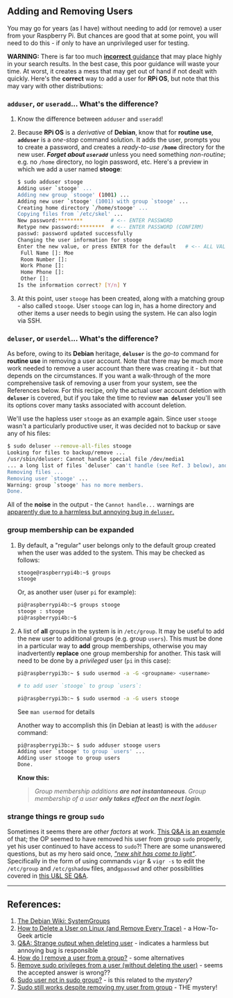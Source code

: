 ## Adding and Removing Users

You may go for years (as I have) without needing to add (or remove) a user from your Raspberry Pi. But chances are good that at some point, you will need to do this - if only to have an unprivileged user for testing. 

**WARNING:** There is far too much [**incorrect** guidance](https://www.tecmint.com/add-users-in-linux/) that may place highly in your search results. In the best case, this poor guidance will waste your time. At worst, it creates a mess that may get out of hand if not dealt with quickly. Here's the **correct** way to add a user for **RPi OS**, but note that this may vary with other distributions:

### `adduser`, or `useradd`... What's the difference?

1. Know the difference between `adduser` and `useradd`! 
2. Because **RPi OS** is a *derivative* of **Debian**, know that for **routine use**,  **`adduser`** is a *one-stop* command solution. It adds the user, prompts you to create a password, and creates a *ready-to-use* **`/home`** directory for the new user. ***Forget about `useradd`*** unless you need something *non-routine*; e.g. no `/home` directory, no login password, etc. Here's a preview in which we add a user named **stooge**: 

   ```bash
   $ sudo adduser stooge
   Adding user `stooge' ...
   Adding new group `stooge' (1001) ...
   Adding new user `stooge' (1001) with group `stooge' ...
   Creating home directory `/home/stooge' ...
   Copying files from `/etc/skel' ...
   New password:********         # <-- ENTER PASSWORD
   Retype new password:********  # <-- ENTER PASSWORD (CONFIRM)
   passwd: password updated successfully
   Changing the user information for stooge
   Enter the new value, or press ENTER for the default   # <-- ALL VALUES BELOW ARE OPTIONAL
   	Full Name []: Moe
   	Room Number []:
   	Work Phone []:
   	Home Phone []:
   	Other []:
   Is the information correct? [Y/n] Y
   ```

3. At this point, user `stooge` has been created, along with a matching group - also called `stooge`. User `stooge` can log in, has a home directory and other items a user needs to begin using the system. He can also login via SSH. 

### `deluser`, or `userdel`... What's the difference?  

As before, owing to its **Debian** heritage, **`deluser`** is the *go-to* command for **routine use** in removing a user account. Note that there may be much more work needed to remove a user account than there was creating it - but that depends on the circumstances. If you want a walk-through of the more comprehensive task of removing a user from your system, see the References below. For this recipe, only the actual user account deletion with **`deluser`** is covered, but if you take the time to review **`man deluser`** you'll see its options cover many tasks associated with account deletion. 

We'll use the hapless user `stooge` as an example again. Since user `stooge` wasn't a particularly productive user, it was decided not to backup or save any of his files: 

```bash
$ sudo deluser --remove-all-files stooge 
Looking for files to backup/remove ...
/usr/sbin/deluser: Cannot handle special file /dev/media1
... a long list of files `deluser` can't handle (see Ref. 3 below), and finally:
Removing files ...
Removing user `stooge' ...
Warning: group `stooge' has no more members.
Done.
```

All of the **noise** in the output - the `Cannot handle...` warnings are [apparently due to a harmless but annoying bug in `deluser`.](https://askubuntu.com/questions/627646/strange-output-when-deleting-user) 

### group membership can be expanded

1. By default, a "regular" user belongs only to the default group created when the user was added to the system. This may be checked as follows: 

   ```bash
   stooge@raspberrypi4b:~$ groups
   stooge
   ```

   Or, as another user (user `pi` for example): 

   ```bash
   pi@raspberrypi4b:~$ groups stooge
   stooge : stooge
   pi@raspberrypi4b:~$
   ```

2. A list of **all** groups in the system is in `/etc/group`. It may be useful to add the new user to additional groups (e.g. group `users`). This must be done in a particular way to **add** group memberships, otherwise you may inadvertently **replace** one group membership for another. This task will need to be done by a *privileged* user (`pi` in this case): 

   ```bash
   pi@raspberrypi3b:~ $ sudo usermod -a -G <groupname> <username>
   
   # to add user `stooge` to group `users`:
   
   pi@raspberrypi3b:~ $ sudo usermod -a -G users stooge
   ```

   See `man usermod` for details

   Another way to accomplish this (in Debian at least) is with the `adduser` command: 
   
   ```bash
   pi@raspberrypi3b:~ $ sudo adduser stooge users
   Adding user `stooge' to group `users' ...
   Adding user stooge to group users
   Done.
   ```

   **Know this:**
   
   > *Group membership additions **are not instantaneous**. Group membership of a user **only takes effect on the next login**.* 



### strange things re group `sudo` 

Sometimes it seems there are *other factors* at work. [This Q&A is an example](https://raspberrypi.stackexchange.com/a/138020/83790) of that; the OP seemed to have removed his user from group `sudo` properly, yet his user continued to have access to `sudo`?!  There are some unanswered questions, but as my hero said once, [*"new shit has come to light"*](https://www.youtube.com/watch?v=gbIv7W7rhx4). Specifically in the form of using commands `vigr` & `vigr -s` to edit the `/etc/group` and `/etc/gshadow` files, and`gpasswd` and other possibilities covered in [this U&L SE Q&A](https://unix.stackexchange.com/questions/29570/how-do-i-remove-a-user-from-a-group).



---

## References:

1. [The Debian Wiki: SystemGroups](https://wiki.debian.org/SystemGroups) 
2. [How to Delete a User on Linux (and Remove Every Trace)](https://www.howtogeek.com/656549/how-to-delete-a-user-on-linux-and-remove-every-trace/) - a How-To-Geek article 
3. [Q&A: Strange output when deleting user](https://askubuntu.com/questions/627646/strange-output-when-deleting-user) - indicates a harmless but annoying bug is responsible 
4. [How do I remove a user from a group?](https://unix.stackexchange.com/questions/29570/how-do-i-remove-a-user-from-a-group) - some alternatives
5. [Remove sudo privileges from a user (without deleting the user)](https://askubuntu.com/questions/335987/remove-sudo-privileges-from-a-user-without-deleting-the-user) - seems the accepted answer is wrong??
6. [Sudo user not in sudo group?](https://askubuntu.com/questions/828789/sudo-user-not-in-sudo-group) - is this related to the *mystery*?
7. [Sudo still works despite removing my user from group](https://raspberrypi.stackexchange.com/questions/138013/sudo-still-works-despite-removing-my-user-from-group) - THE mystery!
